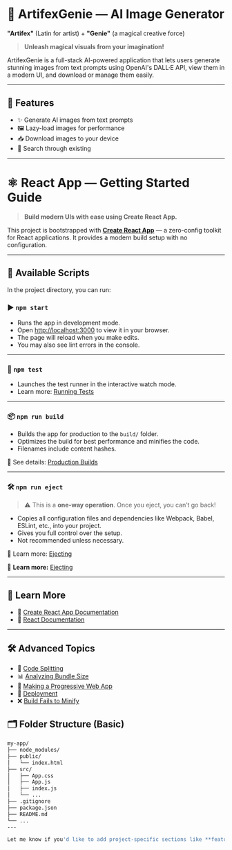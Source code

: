 # 🎨 ArtifexGenie — AI Image Generator

**"Artifex"** (Latin for artist) + **"Genie"** (a magical creative force)  
> **Unleash magical visuals from your imagination!**

ArtifexGenie is a full-stack AI-powered application that lets users generate stunning images from text prompts using OpenAI's DALL·E API, view them in a modern UI, and download or manage them easily.

---

## 📌 Features

- ✨ Generate AI images from text prompts
- 🖼️ Lazy-load images for performance
- 📥 Download images to your device
- 🔎 Search through existing

---

# ⚛️ React App — Getting Started Guide

> **Build modern UIs with ease using Create React App.**

This project is bootstrapped with **[Create React App](https://github.com/facebook/create-react-app)** — a zero-config toolkit for React applications. It provides a modern build setup with no configuration.

---

## 🚀 Available Scripts

In the project directory, you can run:

### ▶ `npm start`

- Runs the app in development mode.  
- Open [http://localhost:3000](http://localhost:3000) to view it in your browser.  
- The page will reload when you make edits.  
- You may also see lint errors in the console.

---

### 🧪 `npm test`

- Launches the test runner in the interactive watch mode.  
- Learn more: [Running Tests](https://facebook.github.io/create-react-app/docs/running-tests)

---

### 📦 `npm run build`

- Builds the app for production to the `build/` folder.  
- Optimizes the build for best performance and minifies the code.  
- Filenames include content hashes.

📄 See details: [Production Builds](https://facebook.github.io/create-react-app/docs/production-build)

---

### 🛠️ `npm run eject`

> ⚠️ This is a **one-way operation**. Once you eject, you can’t go back!

- Copies all configuration files and dependencies like Webpack, Babel, ESLint, etc., into your project.  
- Gives you full control over the setup.  
- Not recommended unless necessary.

📄 Learn more: [Ejecting](https://facebook.github.io/create-react-app/docs/available-scripts#npm-run-eject)


📄 **Learn more:** [Ejecting](https://facebook.github.io/create-react-app/docs/available-scripts#npm-run-eject)

---

## 🔗 Learn More

- 📘 [Create React App Documentation](https://facebook.github.io/create-react-app/docs/getting-started)
- 📘 [React Documentation](https://reactjs.org/docs/getting-started.html)

---

## 🛠️ Advanced Topics

- 🔀 [Code Splitting](https://facebook.github.io/create-react-app/docs/code-splitting)  
- 📊 [Analyzing Bundle Size](https://facebook.github.io/create-react-app/docs/analyzing-the-bundle-size)  
- 📱 [Making a Progressive Web App](https://facebook.github.io/create-react-app/docs/making-a-progressive-web-app)  
- 🚀 [Deployment](https://facebook.github.io/create-react-app/docs/deployment)  
- ❌ [Build Fails to Minify](https://facebook.github.io/create-react-app/docs/t)

## 🗂️ Folder Structure (Basic)

```bash
my-app/
├── node_modules/
├── public/
│   └── index.html
├── src/
│   ├── App.css
│   ├── App.js
│   ├── index.js
│   └── ...
├── .gitignore
├── package.json
├── README.md
└── ...
---

Let me know if you'd like to add project-specific sections like **features**, **API integration**, **frontend libraries**, or **deployment instructions**!
